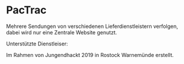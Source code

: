 # PacTrac 

Mehrere Sendungen von verschiedenen Lieferdienstleistern verfolgen, dabei wird nur eine Zentrale Website genutzt. 

Unterstützte Dienstleiser: 

Im Rahmen von Jungendhackt 2019 in Rostock Warnemünde erstellt.
